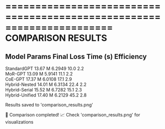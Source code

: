 ======================================================================
COMPARISON RESULTS
======================================================================
Model           Params     Final Loss   Time (s)   Efficiency
----------------------------------------------------------------------
StandardGPT     13.67     M 6.2949       10.0       2.2       
MoR-GPT         13.09     M 5.9141       11.1       2.2       
CoE-GPT         17.37     M 6.0108       17.1       2.9       
Hybrid-Nested   14.01     M 6.3134       22.4       2.2       
Hybrid-Serial   15.52     M 6.7282       15.1       2.3       
Hybrid-Unified  17.40     M 6.2129       45.2       2.8       

Results saved to 'comparison_results.png'

🎉 Comparison completed!
📈 Check 'comparison_results.png' for visualizations

